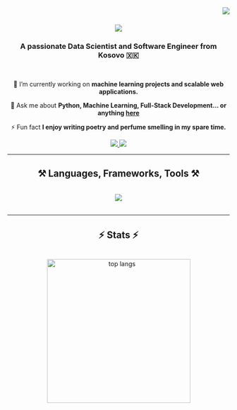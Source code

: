 <img align="right" src="https://visitor-badge.laobi.icu/badge?page_id=rRexhepi.rRexhepi" />

<h1 align="center">
    <img src="https://readme-typing-svg.herokuapp.com/?font=Righteous&size=35&center=true&vCenter=true&width=500&height=70&duration=4000&lines=Howdy!+👋🤠;+I'm+Rexhep+Rexhepi!;&color=FF4500" />
</h1>

<h3 align="center">A passionate Data Scientist and Software Engineer from Kosovo 🇽🇰</h3>

<br/>

<div align="center">
 
 🔭 I’m currently working on **machine learning projects and scalable web applications.**
 
 💬 Ask me about **Python, Machine Learning, Full-Stack Development... or anything [here](https://github.com/rRexhepi/rRexhepi/issues)**

⚡ Fun fact **I enjoy writing poetry and perfume smelling in my spare time.**

 </div>
 
<div align="center"> 
  <a href="mailto:rex.hepi@outlook.com">
    <img src="https://img.shields.io/badge/Outlook-0078D4?style=for-the-badge&logo=microsoft-outlook&logoColor=white" />
  </a>
  <a href="https://linkedin.com/in/rexheprexhepi" target="_blank">
    <img src="https://img.shields.io/badge/LinkedIn-0077B5?style=for-the-badge&logo=linkedin&logoColor=white" target="_blank" />
  </a>
</div>

<hr/>

<h2 align="center">⚒️ Languages, Frameworks, Tools ⚒️</h2>
<br/>
<div align="center">
    <img src="https://skillicons.dev/icons?i=python,java,c,cpp,react,nodejs,docker,kubernetes,html,css,vscode,git,github,flask,django,mongodb,postgresql" /><br>
</div>

<br/>
<hr/>

<h2 align="center">⚡ Stats ⚡</h2>
<br>
<div align=center>
  <img width=325 align="center" src="https://github-readme-stats.vercel.app/api/top-langs/?username=rRexhepi&hide=HTML&langs_count=8&layout=compact&theme=react&border_radius=10&size_weight=0.5&count_weight=0.5" alt="top langs" />
</div>

<br/><br/>
